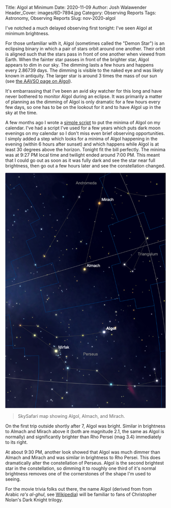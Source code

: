 Title: Algol at Minimum
Date: 2020-11-09
Author: Josh Walawender
Header_Cover: images/6D-7894.jpg
Category: Observing Reports
Tags: Astronomy, Observing Reports
Slug: nov-2020-algol

I've notched a much delayed observing first tonight: I've seen Algol at minimum brightness.  

For those unfamiliar with it, Algol (sometimes called the "Demon Star") is an eclipsing binary in which a pair of stars orbit around one another.  Their orbit is aligned such that the stars pass in front of one another when viewed from Earth.  When the fainter star passes in front of the brighter star, Algol appears to dim in our sky.  The dimming lasts a few hours and happens every 2.86739 days.  The dimming is visible to the naked eye and was likely known in antiquity.  The larger star is around 3 times the mass of our sun (see [the AAVSO page on Algol](https://www.aavso.org/vsots_betaper)).

It's embarrassing that I've been an avid sky watcher for this long and have never bothered to monitor Algol during an eclipse.  It was primarily a matter of planning as the dimming of Algol is only dramatic for a few hours every few days, so one has to be on the lookout for it and to have Algol up in the sky at the time.

A few months ago I wrote a [simple script](https://github.com/joshwalawender/DarkMoonCalendar) to put the minima of Algol on my calendar.  I've had a script I've used for a few years which puts dark moon evenings on my calendar so I don't miss even brief observing opportunities.  I simply added a step which looks for a minima of Algol happening in the evening (within 6 hours after sunset) and which happens while Algol is at least 30 degrees above the horizon.  Tonight fit the bill perfectly.  The minima was at 9:27 PM local time and twilight ended around 7:00 PM.  This meant that I could go out as soon as it was fully dark and see the star near full brightness, then go out a few hours later and see the constellation changed.

![SkySafari map showing Algol, Almach, and Mirach.](images/AlgolChart.png)
> SkySafari map showing Algol, Almach, and Mirach.

On the first trip outside shortly after 7, Algol was bright.  Similar in brightness to Almach and Mirach above it (both are magnitude 2.1, the same as Algol is normally) and significantly brighter than Rho Persei (mag 3.4) immediately to its right.

At about 9:30 PM, another look showed that Algol was much dimmer than Almach and Mirach and was similar in brightness to Rho Persei.  This does dramatically alter the constellation of Perseus.  Algol is the second brightest star in the constellation, so dimming it to roughly one third of it's normal brightness removes one of the cornerstones of the shape I'm used to seeing.

For the movie trivia folks out there, the name Algol (derived from from Arabic _ra's al-ghul_, see [Wikipedia](https://en.wikipedia.org/wiki/Algol)) will be familiar to fans of Christopher Nolan's Dark Knight trilogy.

